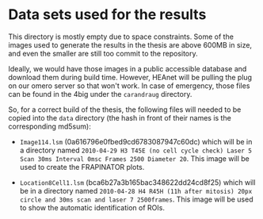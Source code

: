 Data sets used for the results
==============================

This directory is mostly empty due to space constraints. Some of the images
used to generate the results in the thesis are above 600MB in size, and even
the smaller are still too commit to the repository.

Ideally, we would have those images in a public accessible database and
download them during build time. However, HEAnet will be pulling the plug on
our omero server so that won't work. In case of emergency, those files can
be found in the 4big under the `carandraug` directory.

So, for a correct build of the thesis, the following files will needed to
be copied into the `data` directory (the hash in front of their names is the
corresponding md5sum):

* `Image114.lsm` (0a616796e0fbed9cd6783087947c60dc) which will be in a
directory named `2010-04-29 H3 T45E (no cell cycle check) Laser 5 Scan 30ms Interval 0msc Frames 2500 Diameter 20`.
This image will be used to create the FRAPINATOR plots.

* `Location8Cell1.lsm` (bca6b27a3b165bac348622dd24cd8f25) which will be in a
directory named `2010-04-28 H4 R45H (11h after mitosis) 20px circle and 30ms scan and laser 7 2500frames`.
This image will be used to show the automatic identification of ROIs.
